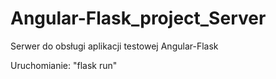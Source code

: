 # Angular-Flask_project_Server

Serwer do obsługi aplikacji testowej Angular-Flask

Uruchomianie: "flask run"